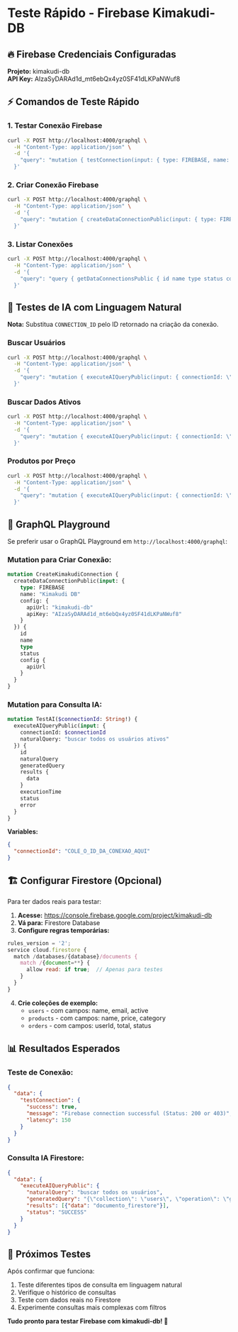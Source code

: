 # Teste Rápido - Firebase Kimakudi-DB

## 🔥 Firebase Credenciais Configuradas

**Projeto:** kimakudi-db  
**API Key:** AIzaSyDARAd1d_mt6ebQx4yz0SF41dLKPaNWuf8

## ⚡ Comandos de Teste Rápido

### 1. Testar Conexão Firebase
```bash
curl -X POST http://localhost:4000/graphql \
  -H "Content-Type: application/json" \
  -d '{
    "query": "mutation { testConnection(input: { type: FIREBASE, name: \"Kimakudi Test\", config: { apiUrl: \"kimakudi-db\", apiKey: \"AIzaSyDARAd1d_mt6ebQx4yz0SF41dLKPaNWuf8\" } }) { success message latency } }"
  }'
```

### 2. Criar Conexão Firebase
```bash
curl -X POST http://localhost:4000/graphql \
  -H "Content-Type: application/json" \
  -d '{
    "query": "mutation { createDataConnectionPublic(input: { type: FIREBASE, name: \"Kimakudi DB\", config: { apiUrl: \"kimakudi-db\", apiKey: \"AIzaSyDARAd1d_mt6ebQx4yz0SF41dLKPaNWuf8\" } }) { id name type status } }"
  }'
```

### 3. Listar Conexões
```bash
curl -X POST http://localhost:4000/graphql \
  -H "Content-Type: application/json" \
  -d '{
    "query": "query { getDataConnectionsPublic { id name type status config { apiUrl } } }"
  }'
```

## 🧠 Testes de IA com Linguagem Natural

**Nota:** Substitua `CONNECTION_ID` pelo ID retornado na criação da conexão.

### Buscar Usuários
```bash
curl -X POST http://localhost:4000/graphql \
  -H "Content-Type: application/json" \
  -d '{
    "query": "mutation { executeAIQueryPublic(input: { connectionId: \"CONNECTION_ID\", naturalQuery: \"buscar todos os usuários\" }) { naturalQuery generatedQuery results { data } status } }"
  }'
```

### Buscar Dados Ativos
```bash
curl -X POST http://localhost:4000/graphql \
  -H "Content-Type: application/json" \
  -d '{
    "query": "mutation { executeAIQueryPublic(input: { connectionId: \"CONNECTION_ID\", naturalQuery: \"buscar dados ativos\" }) { naturalQuery generatedQuery results { data } status } }"
  }'
```

### Produtos por Preço
```bash
curl -X POST http://localhost:4000/graphql \
  -H "Content-Type: application/json" \
  -d '{
    "query": "mutation { executeAIQueryPublic(input: { connectionId: \"CONNECTION_ID\", naturalQuery: \"produtos com preço maior que 100\" }) { naturalQuery generatedQuery results { data } status } }"
  }'
```

## 🔧 GraphQL Playground

Se preferir usar o GraphQL Playground em `http://localhost:4000/graphql`:

### Mutation para Criar Conexão:
```graphql
mutation CreateKimakudiConnection {
  createDataConnectionPublic(input: {
    type: FIREBASE
    name: "Kimakudi DB"
    config: {
      apiUrl: "kimakudi-db"
      apiKey: "AIzaSyDARAd1d_mt6ebQx4yz0SF41dLKPaNWuf8"
    }
  }) {
    id
    name
    type
    status
    config {
      apiUrl
    }
  }
}
```

### Mutation para Consulta IA:
```graphql
mutation TestAI($connectionId: String!) {
  executeAIQueryPublic(input: {
    connectionId: $connectionId
    naturalQuery: "buscar todos os usuários ativos"
  }) {
    id
    naturalQuery
    generatedQuery
    results {
      data
    }
    executionTime
    status
    error
  }
}
```

**Variables:**
```json
{
  "connectionId": "COLE_O_ID_DA_CONEXAO_AQUI"
}
```

## 🏗️ Configurar Firestore (Opcional)

Para ter dados reais para testar:

1. **Acesse:** https://console.firebase.google.com/project/kimakudi-db
2. **Vá para:** Firestore Database
3. **Configure regras temporárias:**
```javascript
rules_version = '2';
service cloud.firestore {
  match /databases/{database}/documents {
    match /{document=**} {
      allow read: if true;  // Apenas para testes
    }
  }
}
```

4. **Crie coleções de exemplo:**
   - `users` - com campos: name, email, active
   - `products` - com campos: name, price, category
   - `orders` - com campos: userId, total, status

## 📊 Resultados Esperados

### Teste de Conexão:
```json
{
  "data": {
    "testConnection": {
      "success": true,
      "message": "Firebase connection successful (Status: 200 or 403)",
      "latency": 150
    }
  }
}
```

### Consulta IA Firestore:
```json
{
  "data": {
    "executeAIQueryPublic": {
      "naturalQuery": "buscar todos os usuários",
      "generatedQuery": "{\"collection\": \"users\", \"operation\": \"get\", \"filters\": []}",
      "results": [{"data": "documento_firestore"}],
      "status": "SUCCESS"
    }
  }
}
```

## 🎯 Próximos Testes

Após confirmar que funciona:
1. Teste diferentes tipos de consulta em linguagem natural
2. Verifique o histórico de consultas
3. Teste com dados reais no Firestore
4. Experimente consultas mais complexas com filtros

**Tudo pronto para testar Firebase com kimakudi-db! 🚀**